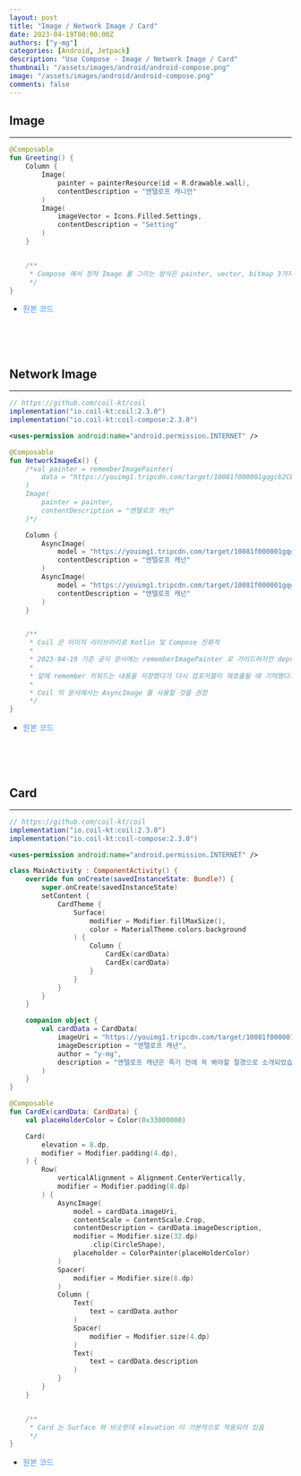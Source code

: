 ```yaml
---
layout: post
title: "Image / Network Image / Card"
date: 2023-04-19T00:00:00Z
authors: ["y-mg"]
categories: [Android, Jetpack]
description: "Use Compose - Image / Network Image / Card"
thumbnail: "/assets/images/android/android-compose.png"
image: "/assets/images/android/android-compose.png"
comments: false
---
```


## Image
***
```kotlin
@Composable
fun Greeting() {
    Column {
        Image(
            painter = painterResource(id = R.drawable.wall),
            contentDescription = "엔텔로프 캐니언"
        )
        Image(
            imageVector = Icons.Filled.Settings,
            contentDescription = "Setting"
        )
    }


    /**
     * Compose 에서 정적 Image 를 그리는 방식은 painter, vector, bitmap 3가지
     */
}
```
- <span onClick="window.open('https://github.com/y-mg/compose-study/blob/main/10.%20Image/app/src/main/java/com/ymg/compose/image/MainActivity.kt');" style="cursor:pointer; color: #5495ff;">원본 코드</span>
<br/>
<br/>
<br/>



## Network Image
***
```gradle
// https://github.com/coil-kt/coil
implementation("io.coil-kt:coil:2.3.0")
implementation("io.coil-kt:coil-compose:2.3.0")
```

```xml
<uses-permission android:name="android.permission.INTERNET" />
```

```kotlin
@Composable
fun NetworkImageEx() {
    /*val painter = rememberImagePainter(
        data = "https://youimg1.tripcdn.com/target/10081f000001gqgcb2CEB.jpg?proc=source%2Ftrip"
    )
    Image(
        painter = painter,
        contentDescription = "엔텔로프 캐넌"
    )*/

    Column {
        AsyncImage(
            model = "https://youimg1.tripcdn.com/target/10081f000001gqgcb2CEB.jpg?proc=source%2Ftrip",
            contentDescription = "엔텔로프 캐넌"
        )
        AsyncImage(
            model = "https://youimg1.tripcdn.com/target/10081f000001gqgcb2CEB.jpg?proc=source%2Ftrip",
            contentDescription = "엔텔로프 캐넌"
        )
    }


    /**
     * Coil 은 이미지 라이브러리로 Kotlin 및 Compose 친화적
     *
     * 2023-04-19 기준 공식 문서에는 rememberImagePainter 로 가이드하지만 deprecated 됨
     *
     * 앞에 remember 키워드는 내용을 저장했다가 다시 컴포저블이 재호출될 때 기억했다가 알려준다는 의미
     *
     * Coil 의 문서에서는 AsyncImage 를 사용할 것을 권장
     */
}
```
- <span onClick="window.open('https://github.com/y-mg/compose-study/blob/main/11.%20NetworkImage/app/src/main/java/com/ymg/compose/networkimage/MainActivity.kt');" style="cursor:pointer; color: #5495ff;">원본 코드</span>
<br/>
<br/>
<br/>



## Card
***
```gradle
// https://github.com/coil-kt/coil
implementation("io.coil-kt:coil:2.3.0")
implementation("io.coil-kt:coil-compose:2.3.0")
```

```xml
<uses-permission android:name="android.permission.INTERNET" />
```

```kotlin
class MainActivity : ComponentActivity() {
    override fun onCreate(savedInstanceState: Bundle?) {
        super.onCreate(savedInstanceState)
        setContent {
            CardTheme {
                Surface(
                    modifier = Modifier.fillMaxSize(),
                    color = MaterialTheme.colors.background
                ) {
                    Column {
                        CardEx(cardData)
                        CardEx(cardData)
                    }
                }
            }
        }
    }

    companion object {
        val cardData = CardData(
            imageUri = "https://youimg1.tripcdn.com/target/10081f000001gqgcb2CEB.jpg?proc=source%2Ftrip",
            imageDescription = "엔텔로프 캐년",
            author = "y-mg",
            description = "엔텔로프 캐년은 죽기 전에 꼭 봐야할 절경으로 소개되었습니다."
        )
    }
}

@Composable
fun CardEx(cardData: CardData) {
    val placeHolderColor = Color(0x33000000)

    Card(
        elevation = 8.dp,
        modifier = Modifier.padding(4.dp),
    ) {
        Row(
            verticalAlignment = Alignment.CenterVertically,
            modifier = Modifier.padding(8.dp)
        ) {
            AsyncImage(
                model = cardData.imageUri,
                contentScale = ContentScale.Crop,
                contentDescription = cardData.imageDescription,
                modifier = Modifier.size(32.dp)
                    .clip(CircleShape),
                placeholder = ColorPainter(placeHolderColor)
            )
            Spacer(
                modifier = Modifier.size(8.dp)
            )
            Column {
                Text(
                    text = cardData.author
                )
                Spacer(
                    modifier = Modifier.size(4.dp)
                )
                Text(
                    text = cardData.description
                )
            }
        }
    }


    /**
     * Card 는 Surface 와 비슷한데 elevation 이 기본적으로 적용되어 있음
     */
}
```
- <span onClick="window.open('https://github.com/y-mg/compose-study/blob/main/12.%20Card/app/src/main/java/com/ymg/compose/card/MainActivity.kt');" style="cursor:pointer; color: #5495ff;">원본 코드</span>